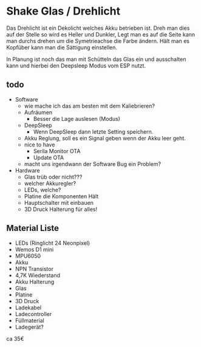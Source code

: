 # Shake Glas / Drehlicht

Das Drehlicht ist ein Dekolicht welches Akku betrieben ist.
Dreh man dies auf der Stelle so wird es Heller und Dunkler,
Legt man es auf die Seite kann man durchs drehen um die Symetrieachse die Farbe ändern.
Hält man es Kopfüber kann man die Sättigung einstellen. 

In Planung ist noch das man mit Schütteln das Glas ein und ausschalten kann und hierbei den Deepsleep Modus vom ESP nutzt.

## todo
- Software
  - wie mache ich das am besten mit dem Kaliebrieren?
  - Aufräumen
    - Besser die Lage auslesen (Modus)
  - DeepSleep
    - Wenn DeepSleep dann letzte Setting speichern.
  - Akku Reglung, soll es ein Signal geben wenn der Akku leer geht.
  - nice to have
    - Serila Monitor OTA
    - Update OTA
  - macht uns irgendwann der Software Bug ein Problem?
- Hardware
  - Glas trüb oder nicht???
  - welcher Akkuregler?
  - LEDs, welche?
  - Platine die Komponenten Hält
  - Hauptschalter mit einbauen
  - 3D Druck Halterung für alles!



## Material Liste



- LEDs (Ringlicht 24 Neonpixel)
- Wemos D1 mini
- MPU6050
- Akku
- NPN Transistor
- 4,7K Wiederstand
- Akku Halterung
- Glas
- Platine
- 3D Druck
- Ladekabel
- Ladecontroller
- Füllmaterial
- Ladegerät?

ca 35€

